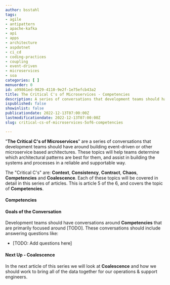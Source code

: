 ```yaml
---
author: bsstahl
tags:
- agile
- antipattern
- apache-kafka
- api
- apps
- architecture
- aspdotnet
- ci_cd
- coding-practices
- coupling
- event-driven
- microservices
- soa
categories: [ ]
menuorder: 0
id: a99861ed-9829-4110-9e2f-1e75efcb43a2
title: The Critical C's of Microservices - Competencies
description: A series of conversations that development teams should have around building event driven or microservice architectures
ispublished: false
showinlist: false
publicationdate: 2022-12-13T07:00:00Z
lastmodificationdate: 2022-12-13T07:00:00Z
slug: critical-cs-of-microservices-5of6-competencies

---
```

&quot;**The Critical C's of Microservices**&quot; are a series of conversations that development teams should have around building event-driven or other microservice based architectures. These topics will help teams determine which architectural patterns are best for them, and assist in building the systems and processes in a reliable and supportable way.

The &quot;Critical C's&quot; are: **Context**, **Consistency**, **Contract**, **Chaos**, **Competencies** and **Coalescence**. Each of these topics will be covered in detail in this series of articles. This is article 5 of the 6, and covers the topic of **Competencies**.

#### Competencies

#### Goals of the Conversation

Development teams should have conversations around **Competencies** that are primarily focused around [TODO]. These conversations should include answering questions like:

* [TODO: Add questions here]

#### Next Up - Coalescence

In the next article of this series we will look at **Coalescence** and how we should work to bring all of the data together for our operations & support engineers.
